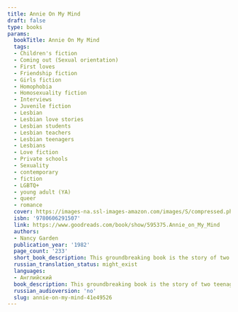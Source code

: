 ```yaml
---
title: Annie On My Mind
draft: false
type: books
params:
  bookTitle: Annie On My Mind
  tags:
  - Children's fiction
  - Coming out (Sexual orientation)
  - First loves
  - Friendship fiction
  - Girls fiction
  - Homophobia
  - Homosexuality fiction
  - Interviews
  - Juvenile fiction
  - Lesbian
  - Lesbian love stories
  - Lesbian students
  - Lesbian teachers
  - Lesbian teenagers
  - Lesbians
  - Love fiction
  - Private schools
  - Sexuality
  - contemporary
  - fiction
  - LGBTQ+
  - young adult (YA)
  - queer
  - romance
  cover: https://images-na.ssl-images-amazon.com/images/S/compressed.photo.goodreads.com/books/1388360021i/595375.jpg
  isbn: '9780606291507'
  link: https://www.goodreads.com/book/show/595375.Annie_on_My_Mind
  authors:
  - Nancy Garden
  publication_year: '1982'
  page_count: '233'
  short_book_description: This groundbreaking book is the story of two teenage girls whose friendship blossoms into love and who, despite pressures from family and school that threaten their relationship, promise to be...
  russian_translation_status: might_exist
  languages:
  - Английский
  book_description: This groundbreaking book is the story of two teenage girls whose friendship blossoms into love and who, despite pressures from family and school that threaten their relationship, promise to be true to each other and their feelings. The book has been banned from many school libraries and publicly burned in Kansas City.Of the author and the book, the Margaret A. Edwards Award committee said, “Using a fluid, readable style, Garden opens a window through which readers can find courage to be true to themselves.”
  russian_audioversion: 'no'
  slug: annie-on-my-mind-41e49526
---
```

